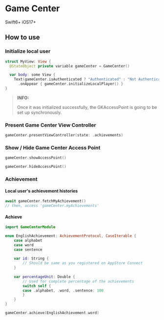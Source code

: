 # Game Center

Swift6+
iOS17+

## How to use

### Initialize local user

```swift
struct MyView: View {
  @StateObject private variable gameCenter = GameCenter()

  var body: some View {
    Text(gameCenter.isAuthenticated ? "Authenticated" : "Not Authenticated")
      .onAppear { gameCenter.initializeLocalPlayer() }
}
```

> **INFO:**
>
> Once it was initialized successfully, the GKAccessPoint is going to be set up synchronously.

### Present Game Center View Controller

```swift
gameCenter.presentViewController(state: .achievements)
```

### Show / Hide Game Center Access Point

```swift
gameCenter.showAccessPoint()

gameCenter.hideAccessPoint()
```

### Achievement

#### Local user's achievement histories
```swift
await gameCenter.fetchMyAchievement()
// then, access 'gameCenter.myAchievements'
```

#### Achieve
```swift
import GameCenterModule

enum EnglishAchievement: AchievementProtocol, CaseIterable {
    case alphabet
    case word
    case sentence
    
    var id: String {
        // Should be same as you registered on AppStore Connect
    }
    
    var percentageUnit: Double {
        // Used for complete percentage of the achievements
        switch self {
        case .alphabet, .word, .sentence: 100
        }
    }
}
```

```swift
gameCenter.achieve(EnglishAchievement.word)
```
